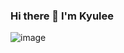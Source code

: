 ### Hi there 👋 I'm Kyulee
![image](https://user-images.githubusercontent.com/132031119/235042647-7762a8f4-0807-4f25-8f06-ce792c71c34d.png)

<!--
**KimKyulee/KimKyulee** is a ✨ _special_ ✨ repository because its `README.md` (this file) appears on your GitHub profile.

Here are some ideas to get you started:

- 🔭 I’m currently working on K-Digital Training Program
- 🌱 I’m currently learning how to use Github!
- 👯 I’m looking to collaborate on developing App service
- 🤔 I’m looking for help with how to use Github..
- 💬 Ask me about whatever you want
- 📫 How to reach me: Phone) +82 10 3370 3619 E-mail) 1106tina97@gmail.com
- 😄 Pronouns: ...
- ⚡ Fun fact: 
-->
